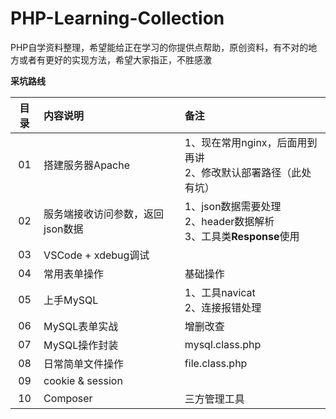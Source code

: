 # PHP-Learning-Collection
PHP自学资料整理，希望能给正在学习的你提供点帮助，原创资料，有不对的地方或者有更好的实现方法，希望大家指正，不胜感激

**采坑路线**

| 目录 | 内容说明  |  备注  |
| :----:  | :---- |:---- |
| 01  | 搭建服务器Apache | 1、现在常用nginx，后面用到再讲<br>2、修改默认部署路径（此处有坑） |
| 02  | 服务端接收访问参数，返回json数据 | 1、json数据需要处理<br>2、header数据解析 <br>3、工具类**Response**使用|
| 03  | VSCode + xdebug调试 |  |
| 04  | 常用表单操作 | 基础操作 |
| 05  | 上手MySQL |  1、工具navicat<br> 2、连接报错处理 |
| 06  | MySQL表单实战 | 增删改查 |
| 07  | MySQL操作封装 | mysql.class.php  |
| 08  | 日常简单文件操作 | file.class.php |
| 09  | cookie & session |  |
| 10  | Composer | 三方管理工具  |